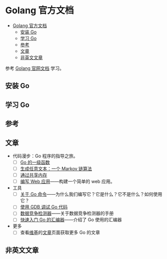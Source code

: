 # Golang 官方文档

- [Golang 官方文档](#golang-%e5%ae%98%e6%96%b9%e6%96%87%e6%a1%a3)
  - [安装 Go](#%e5%ae%89%e8%a3%85-go)
  - [学习 Go](#%e5%ad%a6%e4%b9%a0-go)
  - [参考](#%e5%8f%82%e8%80%83)
  - [文章](#%e6%96%87%e7%ab%a0)
  - [非英文文章](#%e9%9d%9e%e8%8b%b1%e6%96%87%e6%96%87%e7%ab%a0)

参考 [Golang 官网文档](https://golang.org/doc/) 学习。

## 安装 Go

## 学习 Go

## 参考

## 文章

- 代码漫步：Go 程序的指导之旅。
  - [ ] [Go 的一级函数](https://golang.org/doc/codewalk/functions)
  - [ ] [生成任意文本：一个 Markov 链算法](https://golang.org/doc/codewalk/markov)
  - [ ] [通过共享内存](https://golang.org/doc/codewalk/sharemem)
  - [ ] [编写 Web 应用](articles/wiki.md)——构建一个简单的 web 应用。
- 工具
  - [ ] [关于 Go 命令](articles/go_command.md)——为什么我们编写它？它是什么？它不是什么？如何使用它？
  - [ ] [使用 GDB 调试 Go 代码](gdb.md)
  - [ ] [数据竞争检测器](articles/race_detector.md)——关于数据竞争检测器的手册
  - [ ] [快速入门 Go 的汇编器](asm.md)——介绍了 Go 使用的汇编器
- 更多
  - [ ] 查看[维基](../README.md)的[文章](../articles.md)页面获取更多 Go 的文章

## 非英文文章
